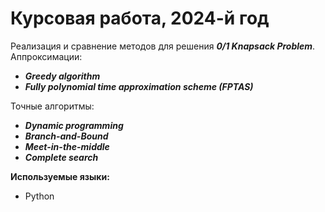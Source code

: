 # Курсовая работа, 2024-й год

Реализация и сравнение методов для решения ***0/1 Knapsack Problem***. <br>
Аппроксимации:
* ***Greedy algorithm***
* ***Fully polynomial time approximation scheme (FPTAS)***

Точные алгоритмы:
* ***Dynamic programming***
* ***Branch-and-Bound***
* ***Meet-in-the-middle***
* ***Complete search***

**Используемые языки:**
* Python